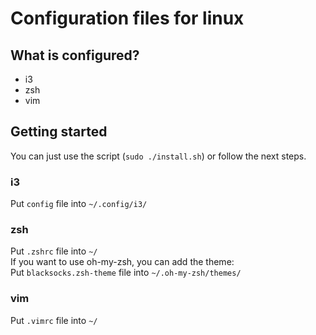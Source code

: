 # Configuration files for linux

## What is configured?
- i3
- zsh
- vim

## Getting started
You can just use the script (```sudo ./install.sh```) or follow the next steps.

### i3
Put ```config``` file into ```~/.config/i3/```

### zsh
Put ```.zshrc``` file into ```~/```  
If you want to use oh-my-zsh, you can add the theme:  
Put ```blacksocks.zsh-theme``` file into ```~/.oh-my-zsh/themes/```

### vim
Put ```.vimrc``` file into ```~/```
